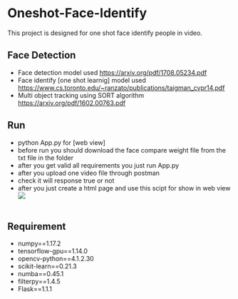# Oneshot-Face-Identify
This project is designed for one shot face identify people in video.

## Face Detection 
 - Face detection model used https://arxiv.org/pdf/1708.05234.pdf
 - Face identify [one shot learnig] model used https://www.cs.toronto.edu/~ranzato/publications/taigman_cvpr14.pdf
 - Multi object tracking using SORT algorithm https://arxiv.org/pdf/1602.00763.pdf
 
 ## Run 
  - python App.py for [web view]
  - before run you should download the face compare weight file from the txt file in the folder
  - after you get valid all requirements you just run App.py
  - after you upload one video file through postman
  - check it will response true or not
  - after you just create a html page and use this scipt for show in web view
  <img src="http://0.0.0.0:5000/video_feed"> <br><br>
  
 ## Requirement
  - numpy==1.17.2
  - tensorflow-gpu==1.14.0
  - opencv-python==4.1.2.30
  - scikit-learn==0.21.3
  - numba==0.45.1
  - filterpy==1.4.5
  - Flask==1.1.1
